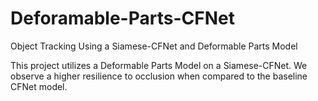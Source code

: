 # Deforamable-Parts-CFNet
Object Tracking Using a Siamese-CFNet and Deformable Parts Model

This project utilizes a Deformable Parts Model on a Siamese-CFNet.
We observe a higher resilience to occlusion when compared to the baseline CFNet model.
